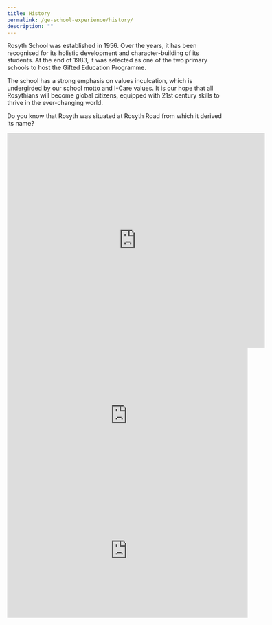 ```yaml
---
title: History
permalink: /ge-school-experience/history/
description: ""
---
```

Rosyth School was established in 1956. Over the years, it has been recognised for its holistic development and character-building of its students. At the end of 1983, it was selected as one of the two primary schools to host the Gifted Education Programme.

The school has a strong emphasis on values inculcation, which is undergirded by our school motto and I-Care values. It is our hope that all Rosythians will become global citizens, equipped with 21st century skills to thrive in the ever-changing world.

Do you know that Rosyth was situated at Rosyth Road from which it derived its name?

<iframe allowfullscreen="true" height="500" width="600" frameborder="0" src="https://docs.google.com/presentation/d/e/2PACX-1vRMRKpbHU3xMTmt4XXfYn610HIJkrcKDY00N2JR9d9-bt7GSANKOldyhne3aKKT4K_DtX-mijO_3PRP/embed?start=false&amp;loop=true&amp;delayms=10000"></iframe>

<iframe allowfullscreen="" allow="accelerometer; autoplay; clipboard-write; encrypted-media; gyroscope; picture-in-picture" frameborder="0" title="YouTube video player" src="https://www.youtube.com/embed/DlgSl5NlLr0?start=2" height="315" width="560"></iframe>

<br>

<iframe allowfullscreen="" allow="accelerometer; autoplay; clipboard-write; encrypted-media; gyroscope; picture-in-picture" frameborder="0" title="YouTube video player" src="https://www.youtube.com/embed/r0EfjVlKmfQ?start=1" height="315" width="560"></iframe>